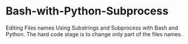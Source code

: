 # Bash-with-Python-Subprocess
Editing Files names Using Substrings and Subprocess with Bash and Python. The hard code stage is to change only part of the files names.
